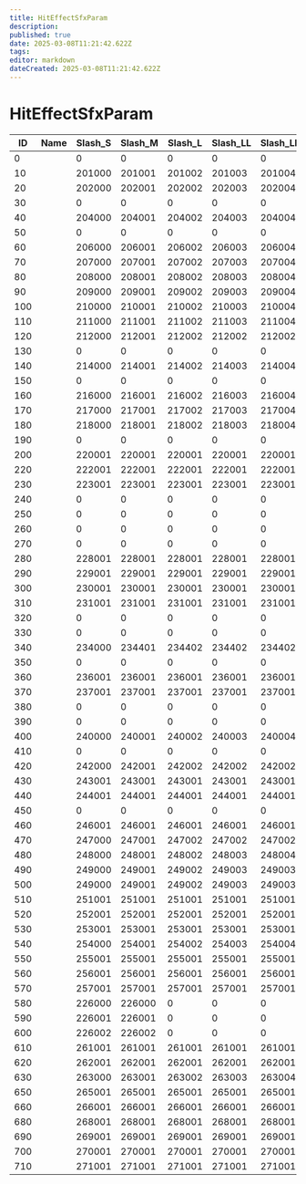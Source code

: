 ```yaml
---
title: HitEffectSfxParam
description: 
published: true
date: 2025-03-08T11:21:42.622Z
tags: 
editor: markdown
dateCreated: 2025-03-08T11:21:42.622Z
---
```


# HitEffectSfxParam
|ID |Name|Slash_S|Slash_M|Slash_L|Slash_LL|Slash_LLL|Thrust_S|Thrust_M|Thrust_L|Thrust_LL|Thrust_LLL|Blow_S|Blow_M|Blow_L|Blow_LL|Blow_LLL|reserve                                                                                                                                 |
|---|-|------|------|------|------|------|------|------|------|------|------|------|------|------|------|------|----------------------------------------------------------------------------------------------------------------------------------------|
|0  | |0     |0     |0     |0     |0     |0     |0     |0     |0     |0     |0     |0     |0     |0     |0     |[0&#124;0&#124;0&#124;0&#124;0&#124;0&#124;0&#124;0&#124;0&#124;0&#124;0&#124;0&#124;0&#124;0&#124;0&#124;0&#124;0&#124;0&#124;0&#124;0]|
10 | |201000|201001|201002|201003|201004|201000|201001|201002|201003|201004|201000|201001|201002|201003|201004|[0&#124;0&#124;0&#124;0&#124;0&#124;0&#124;0&#124;0&#124;0&#124;0&#124;0&#124;0&#124;0&#124;0&#124;0&#124;0&#124;0&#124;0&#124;0&#124;0]|
20 | |202000|202001|202002|202003|202004|202000|202001|202002|202003|202004|202000|202001|202002|202003|202004|[0&#124;0&#124;0&#124;0&#124;0&#124;0&#124;0&#124;0&#124;0&#124;0&#124;0&#124;0&#124;0&#124;0&#124;0&#124;0&#124;0&#124;0&#124;0&#124;0]|
30 | |0     |0     |0     |0     |0     |0     |0     |0     |0     |0     |0     |0     |0     |0     |0     |[0&#124;0&#124;0&#124;0&#124;0&#124;0&#124;0&#124;0&#124;0&#124;0&#124;0&#124;0&#124;0&#124;0&#124;0&#124;0&#124;0&#124;0&#124;0&#124;0]|
40 | |204000|204001|204002|204003|204004|204000|204001|204002|204003|204004|204000|204001|204002|204003|204004|[0&#124;0&#124;0&#124;0&#124;0&#124;0&#124;0&#124;0&#124;0&#124;0&#124;0&#124;0&#124;0&#124;0&#124;0&#124;0&#124;0&#124;0&#124;0&#124;0]|
50 | |0     |0     |0     |0     |0     |0     |0     |0     |0     |0     |0     |0     |0     |0     |0     |[0&#124;0&#124;0&#124;0&#124;0&#124;0&#124;0&#124;0&#124;0&#124;0&#124;0&#124;0&#124;0&#124;0&#124;0&#124;0&#124;0&#124;0&#124;0&#124;0]|
60 | |206000|206001|206002|206003|206004|206000|206001|206002|206003|206004|206000|206001|206002|206003|206004|[0&#124;0&#124;0&#124;0&#124;0&#124;0&#124;0&#124;0&#124;0&#124;0&#124;0&#124;0&#124;0&#124;0&#124;0&#124;0&#124;0&#124;0&#124;0&#124;0]|
70 | |207000|207001|207002|207003|207004|207000|207001|207002|207003|207004|207000|207001|207002|207003|207004|[0&#124;0&#124;0&#124;0&#124;0&#124;0&#124;0&#124;0&#124;0&#124;0&#124;0&#124;0&#124;0&#124;0&#124;0&#124;0&#124;0&#124;0&#124;0&#124;0]|
80 | |208000|208001|208002|208003|208004|208000|208001|208002|208003|208004|208000|208001|208002|208003|208004|[0&#124;0&#124;0&#124;0&#124;0&#124;0&#124;0&#124;0&#124;0&#124;0&#124;0&#124;0&#124;0&#124;0&#124;0&#124;0&#124;0&#124;0&#124;0&#124;0]|
90 | |209000|209001|209002|209003|209004|209000|209001|209002|209003|209004|209000|209001|209002|209003|209004|[0&#124;0&#124;0&#124;0&#124;0&#124;0&#124;0&#124;0&#124;0&#124;0&#124;0&#124;0&#124;0&#124;0&#124;0&#124;0&#124;0&#124;0&#124;0&#124;0]|
100| |210000|210001|210002|210003|210004|210000|210001|210002|210003|210004|210000|210001|210002|210003|210004|[0&#124;0&#124;0&#124;0&#124;0&#124;0&#124;0&#124;0&#124;0&#124;0&#124;0&#124;0&#124;0&#124;0&#124;0&#124;0&#124;0&#124;0&#124;0&#124;0]|
110| |211000|211001|211002|211003|211004|211000|211001|211002|211003|211004|211000|211001|211002|211003|211004|[0&#124;0&#124;0&#124;0&#124;0&#124;0&#124;0&#124;0&#124;0&#124;0&#124;0&#124;0&#124;0&#124;0&#124;0&#124;0&#124;0&#124;0&#124;0&#124;0]|
120| |212000|212001|212002|212002|212002|212000|212001|212002|212002|212002|212000|212001|212002|212002|212002|[0&#124;0&#124;0&#124;0&#124;0&#124;0&#124;0&#124;0&#124;0&#124;0&#124;0&#124;0&#124;0&#124;0&#124;0&#124;0&#124;0&#124;0&#124;0&#124;0]|
130| |0     |0     |0     |0     |0     |0     |0     |0     |0     |0     |0     |0     |0     |0     |0     |[0&#124;0&#124;0&#124;0&#124;0&#124;0&#124;0&#124;0&#124;0&#124;0&#124;0&#124;0&#124;0&#124;0&#124;0&#124;0&#124;0&#124;0&#124;0&#124;0]|
140| |214000|214001|214002|214003|214004|214000|214001|214002|214003|214004|214000|214001|214002|214003|214004|[0&#124;0&#124;0&#124;0&#124;0&#124;0&#124;0&#124;0&#124;0&#124;0&#124;0&#124;0&#124;0&#124;0&#124;0&#124;0&#124;0&#124;0&#124;0&#124;0]|
150| |0     |0     |0     |0     |0     |0     |0     |0     |0     |0     |0     |0     |0     |0     |0     |[0&#124;0&#124;0&#124;0&#124;0&#124;0&#124;0&#124;0&#124;0&#124;0&#124;0&#124;0&#124;0&#124;0&#124;0&#124;0&#124;0&#124;0&#124;0&#124;0]|
160| |216000|216001|216002|216003|216004|216000|216001|216002|216003|216004|216000|216001|216002|216003|216004|[0&#124;0&#124;0&#124;0&#124;0&#124;0&#124;0&#124;0&#124;0&#124;0&#124;0&#124;0&#124;0&#124;0&#124;0&#124;0&#124;0&#124;0&#124;0&#124;0]|
170| |217000|217001|217002|217003|217004|217000|217001|217002|217003|217004|217000|217001|217002|217003|217004|[0&#124;0&#124;0&#124;0&#124;0&#124;0&#124;0&#124;0&#124;0&#124;0&#124;0&#124;0&#124;0&#124;0&#124;0&#124;0&#124;0&#124;0&#124;0&#124;0]|
180| |218000|218001|218002|218003|218004|218000|218001|218002|218003|218004|218000|218001|218002|218003|218004|[0&#124;0&#124;0&#124;0&#124;0&#124;0&#124;0&#124;0&#124;0&#124;0&#124;0&#124;0&#124;0&#124;0&#124;0&#124;0&#124;0&#124;0&#124;0&#124;0]|
190| |0     |0     |0     |0     |0     |0     |0     |0     |0     |0     |0     |0     |0     |0     |0     |[0&#124;0&#124;0&#124;0&#124;0&#124;0&#124;0&#124;0&#124;0&#124;0&#124;0&#124;0&#124;0&#124;0&#124;0&#124;0&#124;0&#124;0&#124;0&#124;0]|
200| |220001|220001|220001|220001|220001|220001|220001|220001|220001|220001|220001|220001|220001|220001|220001|[0&#124;0&#124;0&#124;0&#124;0&#124;0&#124;0&#124;0&#124;0&#124;0&#124;0&#124;0&#124;0&#124;0&#124;0&#124;0&#124;0&#124;0&#124;0&#124;0]|
220| |222001|222001|222001|222001|222001|222001|222001|222001|222001|222001|222001|222001|222001|222001|222001|[0&#124;0&#124;0&#124;0&#124;0&#124;0&#124;0&#124;0&#124;0&#124;0&#124;0&#124;0&#124;0&#124;0&#124;0&#124;0&#124;0&#124;0&#124;0&#124;0]|
230| |223001|223001|223001|223001|223001|223001|223001|223001|223001|223001|223001|223001|223001|223001|223001|[0&#124;0&#124;0&#124;0&#124;0&#124;0&#124;0&#124;0&#124;0&#124;0&#124;0&#124;0&#124;0&#124;0&#124;0&#124;0&#124;0&#124;0&#124;0&#124;0]|
240| |0     |0     |0     |0     |0     |0     |0     |0     |0     |0     |0     |0     |0     |0     |0     |[0&#124;0&#124;0&#124;0&#124;0&#124;0&#124;0&#124;0&#124;0&#124;0&#124;0&#124;0&#124;0&#124;0&#124;0&#124;0&#124;0&#124;0&#124;0&#124;0]|
250| |0     |0     |0     |0     |0     |0     |0     |0     |0     |0     |0     |0     |0     |0     |0     |[0&#124;0&#124;0&#124;0&#124;0&#124;0&#124;0&#124;0&#124;0&#124;0&#124;0&#124;0&#124;0&#124;0&#124;0&#124;0&#124;0&#124;0&#124;0&#124;0]|
260| |0     |0     |0     |0     |0     |0     |0     |0     |0     |0     |0     |0     |0     |0     |0     |[0&#124;0&#124;0&#124;0&#124;0&#124;0&#124;0&#124;0&#124;0&#124;0&#124;0&#124;0&#124;0&#124;0&#124;0&#124;0&#124;0&#124;0&#124;0&#124;0]|
270| |0     |0     |0     |0     |0     |0     |0     |0     |0     |0     |0     |0     |0     |0     |0     |[0&#124;0&#124;0&#124;0&#124;0&#124;0&#124;0&#124;0&#124;0&#124;0&#124;0&#124;0&#124;0&#124;0&#124;0&#124;0&#124;0&#124;0&#124;0&#124;0]|
280| |228001|228001|228001|228001|228001|228001|228001|228001|228001|228001|228001|228001|228001|228001|228001|[0&#124;0&#124;0&#124;0&#124;0&#124;0&#124;0&#124;0&#124;0&#124;0&#124;0&#124;0&#124;0&#124;0&#124;0&#124;0&#124;0&#124;0&#124;0&#124;0]|
290| |229001|229001|229001|229001|229001|229001|229001|229001|229001|229001|229001|229001|229001|229001|229001|[0&#124;0&#124;0&#124;0&#124;0&#124;0&#124;0&#124;0&#124;0&#124;0&#124;0&#124;0&#124;0&#124;0&#124;0&#124;0&#124;0&#124;0&#124;0&#124;0]|
300| |230001|230001|230001|230001|230001|230001|230001|230001|230001|230001|230001|230001|230001|230001|230001|[0&#124;0&#124;0&#124;0&#124;0&#124;0&#124;0&#124;0&#124;0&#124;0&#124;0&#124;0&#124;0&#124;0&#124;0&#124;0&#124;0&#124;0&#124;0&#124;0]|
310| |231001|231001|231001|231001|231001|231001|231001|231001|231001|231001|231001|231001|231001|231001|231001|[0&#124;0&#124;0&#124;0&#124;0&#124;0&#124;0&#124;0&#124;0&#124;0&#124;0&#124;0&#124;0&#124;0&#124;0&#124;0&#124;0&#124;0&#124;0&#124;0]|
320| |0     |0     |0     |0     |0     |0     |0     |0     |0     |0     |0     |0     |0     |0     |0     |[0&#124;0&#124;0&#124;0&#124;0&#124;0&#124;0&#124;0&#124;0&#124;0&#124;0&#124;0&#124;0&#124;0&#124;0&#124;0&#124;0&#124;0&#124;0&#124;0]|
330| |0     |0     |0     |0     |0     |0     |0     |0     |0     |0     |0     |0     |0     |0     |0     |[0&#124;0&#124;0&#124;0&#124;0&#124;0&#124;0&#124;0&#124;0&#124;0&#124;0&#124;0&#124;0&#124;0&#124;0&#124;0&#124;0&#124;0&#124;0&#124;0]|
340| |234000|234401|234402|234402|234402|234400|234401|234402|234402|234402|234400|234401|234402|234402|234402|[0&#124;0&#124;0&#124;0&#124;0&#124;0&#124;0&#124;0&#124;0&#124;0&#124;0&#124;0&#124;0&#124;0&#124;0&#124;0&#124;0&#124;0&#124;0&#124;0]|
350| |0     |0     |0     |0     |0     |0     |0     |0     |0     |0     |0     |0     |0     |0     |0     |[0&#124;0&#124;0&#124;0&#124;0&#124;0&#124;0&#124;0&#124;0&#124;0&#124;0&#124;0&#124;0&#124;0&#124;0&#124;0&#124;0&#124;0&#124;0&#124;0]|
360| |236001|236001|236001|236001|236001|236001|236001|236001|236001|236001|236001|236001|236001|236001|236001|[0&#124;0&#124;0&#124;0&#124;0&#124;0&#124;0&#124;0&#124;0&#124;0&#124;0&#124;0&#124;0&#124;0&#124;0&#124;0&#124;0&#124;0&#124;0&#124;0]|
370| |237001|237001|237001|237001|237001|237001|237001|237001|237001|237001|237001|237001|237001|237001|237001|[0&#124;0&#124;0&#124;0&#124;0&#124;0&#124;0&#124;0&#124;0&#124;0&#124;0&#124;0&#124;0&#124;0&#124;0&#124;0&#124;0&#124;0&#124;0&#124;0]|
380| |0     |0     |0     |0     |0     |0     |0     |0     |0     |0     |0     |0     |0     |0     |0     |[0&#124;0&#124;0&#124;0&#124;0&#124;0&#124;0&#124;0&#124;0&#124;0&#124;0&#124;0&#124;0&#124;0&#124;0&#124;0&#124;0&#124;0&#124;0&#124;0]|
390| |0     |0     |0     |0     |0     |0     |0     |0     |0     |0     |0     |0     |0     |0     |0     |[0&#124;0&#124;0&#124;0&#124;0&#124;0&#124;0&#124;0&#124;0&#124;0&#124;0&#124;0&#124;0&#124;0&#124;0&#124;0&#124;0&#124;0&#124;0&#124;0]|
400| |240000|240001|240002|240003|240004|240000|240001|240002|240003|240004|240000|240001|240002|240003|240004|[0&#124;0&#124;0&#124;0&#124;0&#124;0&#124;0&#124;0&#124;0&#124;0&#124;0&#124;0&#124;0&#124;0&#124;0&#124;0&#124;0&#124;0&#124;0&#124;0]|
410| |0     |0     |0     |0     |0     |0     |0     |0     |0     |0     |0     |0     |0     |0     |0     |[0&#124;0&#124;0&#124;0&#124;0&#124;0&#124;0&#124;0&#124;0&#124;0&#124;0&#124;0&#124;0&#124;0&#124;0&#124;0&#124;0&#124;0&#124;0&#124;0]|
420| |242000|242001|242002|242002|242002|242000|242001|242002|242002|242002|242000|242001|242002|242002|242002|[0&#124;0&#124;0&#124;0&#124;0&#124;0&#124;0&#124;0&#124;0&#124;0&#124;0&#124;0&#124;0&#124;0&#124;0&#124;0&#124;0&#124;0&#124;0&#124;0]|
430| |243001|243001|243001|243001|243001|243001|243001|243001|243001|243001|243001|243001|243001|243001|243001|[0&#124;0&#124;0&#124;0&#124;0&#124;0&#124;0&#124;0&#124;0&#124;0&#124;0&#124;0&#124;0&#124;0&#124;0&#124;0&#124;0&#124;0&#124;0&#124;0]|
440| |244001|244001|244001|244001|244001|244001|244001|244001|244001|244001|244001|244001|244001|244001|244001|[0&#124;0&#124;0&#124;0&#124;0&#124;0&#124;0&#124;0&#124;0&#124;0&#124;0&#124;0&#124;0&#124;0&#124;0&#124;0&#124;0&#124;0&#124;0&#124;0]|
450| |0     |0     |0     |0     |0     |0     |0     |0     |0     |0     |0     |0     |0     |0     |0     |[0&#124;0&#124;0&#124;0&#124;0&#124;0&#124;0&#124;0&#124;0&#124;0&#124;0&#124;0&#124;0&#124;0&#124;0&#124;0&#124;0&#124;0&#124;0&#124;0]|
460| |246001|246001|246001|246001|246001|246001|246001|246001|246001|246001|246001|246001|246001|246001|246001|[0&#124;0&#124;0&#124;0&#124;0&#124;0&#124;0&#124;0&#124;0&#124;0&#124;0&#124;0&#124;0&#124;0&#124;0&#124;0&#124;0&#124;0&#124;0&#124;0]|
470| |247000|247001|247002|247002|247002|247000|247001|247002|247002|247002|247000|247001|247002|247002|247002|[0&#124;0&#124;0&#124;0&#124;0&#124;0&#124;0&#124;0&#124;0&#124;0&#124;0&#124;0&#124;0&#124;0&#124;0&#124;0&#124;0&#124;0&#124;0&#124;0]|
480| |248000|248001|248002|248003|248004|248000|248001|248002|248003|248004|248000|248001|248002|248003|248004|[0&#124;0&#124;0&#124;0&#124;0&#124;0&#124;0&#124;0&#124;0&#124;0&#124;0&#124;0&#124;0&#124;0&#124;0&#124;0&#124;0&#124;0&#124;0&#124;0]|
490| |249000|249001|249002|249003|249003|249000|249001|249002|249003|249003|249000|249001|249002|249003|249003|[0&#124;0&#124;0&#124;0&#124;0&#124;0&#124;0&#124;0&#124;0&#124;0&#124;0&#124;0&#124;0&#124;0&#124;0&#124;0&#124;0&#124;0&#124;0&#124;0]|
500| |249000|249001|249002|249003|249003|249000|249001|249002|249003|249003|249000|249001|249002|249003|249003|[0&#124;0&#124;0&#124;0&#124;0&#124;0&#124;0&#124;0&#124;0&#124;0&#124;0&#124;0&#124;0&#124;0&#124;0&#124;0&#124;0&#124;0&#124;0&#124;0]|
510| |251001|251001|251001|251001|251001|251001|251001|251001|251001|251001|251001|251001|251001|251001|251001|[0&#124;0&#124;0&#124;0&#124;0&#124;0&#124;0&#124;0&#124;0&#124;0&#124;0&#124;0&#124;0&#124;0&#124;0&#124;0&#124;0&#124;0&#124;0&#124;0]|
520| |252001|252001|252001|252001|252001|252001|252001|252001|252001|252001|252001|252001|252001|252001|252001|[0&#124;0&#124;0&#124;0&#124;0&#124;0&#124;0&#124;0&#124;0&#124;0&#124;0&#124;0&#124;0&#124;0&#124;0&#124;0&#124;0&#124;0&#124;0&#124;0]|
530| |253001|253001|253001|253001|253001|253001|253001|253001|253001|253001|253001|253001|253001|253001|253001|[0&#124;0&#124;0&#124;0&#124;0&#124;0&#124;0&#124;0&#124;0&#124;0&#124;0&#124;0&#124;0&#124;0&#124;0&#124;0&#124;0&#124;0&#124;0&#124;0]|
540| |254000|254001|254002|254003|254004|254000|254001|254002|254003|254004|254000|254001|254002|254003|254004|[0&#124;0&#124;0&#124;0&#124;0&#124;0&#124;0&#124;0&#124;0&#124;0&#124;0&#124;0&#124;0&#124;0&#124;0&#124;0&#124;0&#124;0&#124;0&#124;0]|
550| |255001|255001|255001|255001|255001|255001|255001|255001|255001|255001|255001|255001|255001|255001|255001|[0&#124;0&#124;0&#124;0&#124;0&#124;0&#124;0&#124;0&#124;0&#124;0&#124;0&#124;0&#124;0&#124;0&#124;0&#124;0&#124;0&#124;0&#124;0&#124;0]|
560| |256001|256001|256001|256001|256001|256001|256001|256001|256001|256001|256001|256001|256001|256001|256001|[0&#124;0&#124;0&#124;0&#124;0&#124;0&#124;0&#124;0&#124;0&#124;0&#124;0&#124;0&#124;0&#124;0&#124;0&#124;0&#124;0&#124;0&#124;0&#124;0]|
570| |257001|257001|257001|257001|257001|257001|257001|257001|257001|257001|257001|257001|257001|257001|257001|[0&#124;0&#124;0&#124;0&#124;0&#124;0&#124;0&#124;0&#124;0&#124;0&#124;0&#124;0&#124;0&#124;0&#124;0&#124;0&#124;0&#124;0&#124;0&#124;0]|
580| |226000|226000|0     |0     |0     |0     |0     |0     |0     |0     |0     |0     |0     |0     |0     |[0&#124;0&#124;0&#124;0&#124;0&#124;0&#124;0&#124;0&#124;0&#124;0&#124;0&#124;0&#124;0&#124;0&#124;0&#124;0&#124;0&#124;0&#124;0&#124;0]|
590| |226001|226001|0     |0     |0     |0     |0     |0     |0     |0     |0     |0     |0     |0     |0     |[0&#124;0&#124;0&#124;0&#124;0&#124;0&#124;0&#124;0&#124;0&#124;0&#124;0&#124;0&#124;0&#124;0&#124;0&#124;0&#124;0&#124;0&#124;0&#124;0]|
600| |226002|226002|0     |0     |0     |0     |0     |0     |0     |0     |0     |0     |0     |0     |0     |[0&#124;0&#124;0&#124;0&#124;0&#124;0&#124;0&#124;0&#124;0&#124;0&#124;0&#124;0&#124;0&#124;0&#124;0&#124;0&#124;0&#124;0&#124;0&#124;0]|
610| |261001|261001|261001|261001|261001|261001|261001|261001|261001|261001|261001|261001|261001|261001|261001|[0&#124;0&#124;0&#124;0&#124;0&#124;0&#124;0&#124;0&#124;0&#124;0&#124;0&#124;0&#124;0&#124;0&#124;0&#124;0&#124;0&#124;0&#124;0&#124;0]|
620| |262001|262001|262001|262001|262001|262001|262001|262001|262001|262001|262001|262001|262001|262001|262001|[0&#124;0&#124;0&#124;0&#124;0&#124;0&#124;0&#124;0&#124;0&#124;0&#124;0&#124;0&#124;0&#124;0&#124;0&#124;0&#124;0&#124;0&#124;0&#124;0]|
630| |263000|263001|263002|263003|263004|263000|263001|263002|263003|263004|263000|263001|263002|263003|263004|[0&#124;0&#124;0&#124;0&#124;0&#124;0&#124;0&#124;0&#124;0&#124;0&#124;0&#124;0&#124;0&#124;0&#124;0&#124;0&#124;0&#124;0&#124;0&#124;0]|
650| |265001|265001|265001|265001|265001|265001|265001|265001|265001|265001|265001|265001|265001|265001|265001|[0&#124;0&#124;0&#124;0&#124;0&#124;0&#124;0&#124;0&#124;0&#124;0&#124;0&#124;0&#124;0&#124;0&#124;0&#124;0&#124;0&#124;0&#124;0&#124;0]|
660| |266001|266001|266001|266001|266001|266001|266001|266001|266001|266001|266001|266001|266001|266001|266001|[0&#124;0&#124;0&#124;0&#124;0&#124;0&#124;0&#124;0&#124;0&#124;0&#124;0&#124;0&#124;0&#124;0&#124;0&#124;0&#124;0&#124;0&#124;0&#124;0]|
680| |268001|268001|268001|268001|268001|268001|268001|268001|268001|268001|268001|268001|268001|268001|268001|[0&#124;0&#124;0&#124;0&#124;0&#124;0&#124;0&#124;0&#124;0&#124;0&#124;0&#124;0&#124;0&#124;0&#124;0&#124;0&#124;0&#124;0&#124;0&#124;0]|
690| |269001|269001|269001|269001|269001|269001|269001|269001|269001|269001|269001|269001|269001|269001|269001|[0&#124;0&#124;0&#124;0&#124;0&#124;0&#124;0&#124;0&#124;0&#124;0&#124;0&#124;0&#124;0&#124;0&#124;0&#124;0&#124;0&#124;0&#124;0&#124;0]|
700| |270001|270001|270001|270001|270001|270001|270001|270001|270001|270001|270001|270001|270001|270001|270001|[0&#124;0&#124;0&#124;0&#124;0&#124;0&#124;0&#124;0&#124;0&#124;0&#124;0&#124;0&#124;0&#124;0&#124;0&#124;0&#124;0&#124;0&#124;0&#124;0]|
710| |271001|271001|271001|271001|271001|271001|271001|271001|271001|271001|271001|271001|271001|271001|271001|[0&#124;0&#124;0&#124;0&#124;0&#124;0&#124;0&#124;0&#124;0&#124;0&#124;0&#124;0&#124;0&#124;0&#124;0&#124;0&#124;0&#124;0&#124;0&#124;0]|
